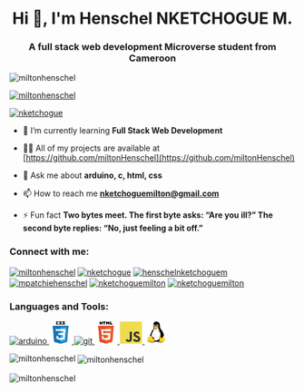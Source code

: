 <h1 align="center">Hi 👋, I'm Henschel NKETCHOGUE M.</h1>
<h3 align="center">A full stack web development Microverse student from Cameroon</h3>

<p align="left"> <img src="https://komarev.com/ghpvc/?username=miltonhenschel&label=Profile%20views&color=0e75b6&style=flat" alt="miltonhenschel" /> </p>

<p align="left"> <a href="https://github.com/ryo-ma/github-profile-trophy"><img src="https://github-profile-trophy.vercel.app/?username=miltonhenschel" alt="miltonhenschel" /></a> </p>

<p align="left"> <a href="https://twitter.com/nketchogue" target="blank"><img src="https://img.shields.io/twitter/follow/nketchogue?logo=twitter&style=for-the-badge" alt="nketchogue" /></a> </p>

- 🌱 I’m currently learning **Full Stack Web Development**

- 👨‍💻 All of my projects are available at [https://github.com/miltonHenschel](https://github.com/miltonHenschel)

- 💬 Ask me about **arduino, c, html, css**

- 📫 How to reach me **nketchoguemilton@gmail.com**

- ⚡ Fun fact **Two bytes meet. The first byte asks: “Are you ill?” The second byte replies: “No, just feeling a bit off.”**

<h3 align="left">Connect with me:</h3>
<p align="left">
<a href="https://codepen.io/miltonhenschel" target="blank"><img align="center" src="https://raw.githubusercontent.com/rahuldkjain/github-profile-readme-generator/master/src/images/icons/Social/codepen.svg" alt="miltonhenschel" height="30" width="40" /></a>
<a href="https://twitter.com/nketchogue" target="blank"><img align="center" src="https://raw.githubusercontent.com/rahuldkjain/github-profile-readme-generator/master/src/images/icons/Social/twitter.svg" alt="nketchogue" height="30" width="40" /></a>
<a href="https://linkedin.com/in/henschelnketchoguem" target="blank"><img align="center" src="https://raw.githubusercontent.com/rahuldkjain/github-profile-readme-generator/master/src/images/icons/Social/linked-in-alt.svg" alt="henschelnketchoguem" height="30" width="40" /></a>
<a href="https://instagram.com/mpatchiehenschel" target="blank"><img align="center" src="https://raw.githubusercontent.com/rahuldkjain/github-profile-readme-generator/master/src/images/icons/Social/instagram.svg" alt="mpatchiehenschel" height="30" width="40" /></a>
<a href="https://www.hackerrank.com/nketchoguemilton" target="blank"><img align="center" src="https://raw.githubusercontent.com/rahuldkjain/github-profile-readme-generator/master/src/images/icons/Social/hackerrank.svg" alt="nketchoguemilton" height="30" width="40" /></a>
<a href="https://www.leetcode.com/nketchoguemilton" target="blank"><img align="center" src="https://raw.githubusercontent.com/rahuldkjain/github-profile-readme-generator/master/src/images/icons/Social/leet-code.svg" alt="nketchoguemilton" height="30" width="40" /></a>
</p>

<h3 align="left">Languages and Tools:</h3>
<p align="left"> <a href="https://www.arduino.cc/" target="_blank" rel="noreferrer"> <img src="https://cdn.worldvectorlogo.com/logos/arduino-1.svg" alt="arduino" width="40" height="40"/> </a> <a href="https://www.w3schools.com/css/" target="_blank" rel="noreferrer"> <img src="https://raw.githubusercontent.com/devicons/devicon/master/icons/css3/css3-original-wordmark.svg" alt="css3" width="40" height="40"/> </a> <a href="https://git-scm.com/" target="_blank" rel="noreferrer"> <img src="https://www.vectorlogo.zone/logos/git-scm/git-scm-icon.svg" alt="git" width="40" height="40"/> </a> <a href="https://www.w3.org/html/" target="_blank" rel="noreferrer"> <img src="https://raw.githubusercontent.com/devicons/devicon/master/icons/html5/html5-original-wordmark.svg" alt="html5" width="40" height="40"/> </a> <a href="https://developer.mozilla.org/en-US/docs/Web/JavaScript" target="_blank" rel="noreferrer"> <img src="https://raw.githubusercontent.com/devicons/devicon/master/icons/javascript/javascript-original.svg" alt="javascript" width="40" height="40"/> </a> <a href="https://www.linux.org/" target="_blank" rel="noreferrer"> <img src="https://raw.githubusercontent.com/devicons/devicon/master/icons/linux/linux-original.svg" alt="linux" width="40" height="40"/> </a> </p>

<p><img align="left" src="https://github-readme-stats.vercel.app/api/top-langs?username=miltonhenschel&show_icons=true&locale=en&layout=compact" alt="miltonhenschel" /></p>

<p>&nbsp;<img align="center" src="https://github-readme-stats.vercel.app/api?username=miltonhenschel&show_icons=true&locale=en" alt="miltonhenschel" /></p>

<p><img align="center" src="https://github-readme-streak-stats.herokuapp.com/?user=miltonhenschel&" alt="miltonhenschel" /></p>
